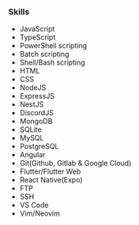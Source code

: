 ### Skills

- JavaScript
- TypeScript
- PowerShell scripting
- Batch scripting
- Shell/Bash scripting
- HTML
- CSS
- NodeJS
- ExpressJS
- NestJS
- DiscordJS
- MongoDB
- SQLite
- MySQL
- PostgreSQL
- Angular
- Git(Github, Gitlab & Google Cloud)
- Flutter/Flutter Web
- React Native(Expo)
- FTP
- SSH
- VS Code
- Vim/Neovim
